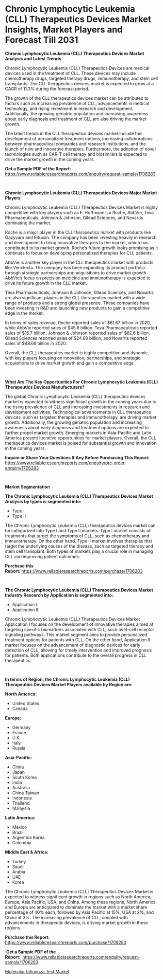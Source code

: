 <p><h1>Chronic Lymphocytic Leukemia (CLL) Therapeutics Devices Market Insights, Market Players and Forecast Till 2031</h1></p><p><strong>Chronic Lymphocytic Leukemia (CLL) Therapeutics Devices Market Analysis and Latest Trends</strong></p>
<p><p>Chronic Lymphocytic Leukemia (CLL) Therapeutics Devices are medical devices used in the treatment of CLL. These devices may include chemotherapy drugs, targeted therapy drugs, immunotherapy, and stem cell transplants. The CLL therapeutics devices market is expected to grow at a CAGR of 11.3% during the forecast period.</p><p>The growth of the CLL therapeutics devices market can be attributed to factors such as increasing prevalence of CLL, advancements in medical technology, and rising investment in research and development. Additionally, the growing geriatric population and increasing awareness about early diagnosis and treatment of CLL are also driving the market growth.</p><p>The latest trends in the CLL therapeutics devices market include the development of personalized treatment options, increasing collaborations between pharmaceutical companies and research institutions, and the launch of new and innovative therapies. Furthermore, the adoption of novel technologies such as CAR-T cell therapy and biosimilars is expected to drive the market growth in the coming years.</p></p>
<p><strong>Get a Sample PDF of the Report:&nbsp;</strong> <a href="https://www.reliableresearchreports.com/enquiry/request-sample/1706283">https://www.reliableresearchreports.com/enquiry/request-sample/1706283</a></p>
<p>&nbsp;</p>
<p><strong>Chronic Lymphocytic Leukemia (CLL) Therapeutics Devices Major Market Players</strong></p>
<p><p>Chronic Lymphocytic Leukemia (CLL) Therapeutics Devices Market is highly competitive with key players such as F. Hoffmann-La Roche, AbbVie, Teva Pharmaceuticals, Johnson & Johnson, Gilead Sciences, and Novartis dominating the market. </p><p>Roche is a major player in the CLL therapeutics market with products like Gazyvaro and Rituxan. The company has been investing heavily in research and development to bring innovative therapies to the market, which has contributed to its market growth. Roche’s future growth looks promising as it continues to focus on developing personalized therapies for CLL patients.</p><p>AbbVie is another key player in the CLL therapeutics market with products like Venclexta. The company has been expanding its product portfolio through strategic partnerships and acquisitions to drive market growth. AbbVie’s focus on precision medicine and immunotherapy is expected to drive its future growth in the CLL market.</p><p>Teva Pharmaceuticals, Johnson & Johnson, Gilead Sciences, and Novartis are also significant players in the CLL therapeutics market with a wide range of products and a strong global presence. These companies have been investing in R&D and launching new products to gain a competitive edge in the market.</p><p>In terms of sales revenue, Roche reported sales of $61.67 billion in 2020, while AbbVie reported sales of $45.8 billion. Teva Pharmaceuticals reported sales of $16.7 billion, Johnson & Johnson reported sales of $82.6 billion, Gilead Sciences reported sales of $24.68 billion, and Novartis reported sales of $48.66 billion in 2020.</p><p>Overall, the CLL therapeutics market is highly competitive and dynamic, with key players focusing on innovation, partnerships, and strategic acquisitions to drive market growth and gain a competitive edge.</p></p>
<p>&nbsp;</p>
<p><strong>What Are The Key Opportunities For Chronic Lymphocytic Leukemia (CLL) Therapeutics Devices Manufacturers?</strong></p>
<p><p>The global Chronic Lymphocytic Leukemia (CLL) therapeutics devices market is expected to witness significant growth in the coming years due to the rising prevalence of CLL and increasing investments in research and development activities. Technological advancements in CLL therapeutics devices, such as targeted therapies and immunotherapy, are driving market growth. Additionally, the growing geriatric population and increasing awareness about early diagnosis and treatment options are expected to further propel market growth. Emerging markets in Asia-Pacific and Latin America present lucrative opportunities for market players. Overall, the CLL therapeutics devices market is poised for substantial growth and innovation in the coming years.</p></p>
<p><strong>Inquire or Share Your Questions If Any Before Purchasing This Report:</strong> <a href="https://www.reliableresearchreports.com/enquiry/pre-order-enquiry/1706283">https://www.reliableresearchreports.com/enquiry/pre-order-enquiry/1706283</a></p>
<p>&nbsp;</p>
<p><strong>Market Segmentation</strong></p>
<p><strong>The Chronic Lymphocytic Leukemia (CLL) Therapeutics Devices Market Analysis by types is segmented into:</strong></p>
<p><ul><li>Type I</li><li>Type II</li></ul></p>
<p><p>The Chronic Lymphocytic Leukemia (CLL) therapeutics devices market can be categorized into Type I and Type II markets. Type I market consists of treatments that target the symptoms of CLL, such as chemotherapy and immunotherapy. On the other hand, Type II market involves therapies that target the underlying causes of the disease, such as targeted therapy and stem cell transplant. Both types of markets play a crucial role in managing CLL and improving patient outcomes.</p></p>
<p><strong>Purchase this Report:&nbsp;</strong><a href="https://www.reliableresearchreports.com/purchase/1706283">https://www.reliableresearchreports.com/purchase/1706283</a></p>
<p>&nbsp;</p>
<p><strong>The Chronic Lymphocytic Leukemia (CLL) Therapeutics Devices Market Industry Research by Application is segmented into:</strong></p>
<p><ul><li>Application I</li><li>Application II</li></ul></p>
<p><p>Chronic Lymphocytic Leukemia (CLL) Therapeutics Devices Market Application I focuses on the development of innovative therapies aimed at targeting specific biomarkers associated with CLL, such as B-cell receptor signaling pathways. This market segment aims to provide personalized treatment options for patients with CLL. On the other hand, Application II market focuses on the advancement of diagnostic devices for early detection of CLL, allowing for timely intervention and improved prognosis for patients. Both applications contribute to the overall progress in CLL therapeutics.</p></p>
<p>&nbsp;</p>
<p><strong>In terms of Region, the Chronic Lymphocytic Leukemia (CLL) Therapeutics Devices Market Players available by Region are:</strong></p>
<p>
    <p> <strong> North America: </strong>
        <ul>
            <li>United States</li>
            <li>Canada</li>
        </ul>
        </p> 
    <p> <strong> Europe: </strong>
        <ul>
            <li>Germany</li>
            <li>France</li>
            <li>U.K.</li>
            <li>Italy</li>
            <li>Russia</li>
        </ul>
        </p> 
    <p> <strong> Asia-Pacific: </strong>
        <ul>
            <li>China</li>
            <li>Japan</li>
            <li>South Korea</li>
            <li>India</li>
            <li>Australia</li>
            <li>China Taiwan</li>
            <li>Indonesia</li>
            <li>Thailand</li>
            <li>Malaysia</li>
        </ul>
        </p> 
    <p> <strong> Latin America: </strong>
        <ul>
            <li>Mexico</li>
            <li>Brazil</li>
            <li>Argentina Korea</li>
            <li>Colombia</li>
        </ul>
        </p> 
    <p> <strong> Middle East & Africa: </strong>
        <ul>
            <li>Turkey</li>
            <li>Saudi</li>
            <li>Arabia</li>
            <li>UAE</li>
            <li>Korea</li>
        </ul>
    </p>
    </p>
<p><p>The Chronic Lymphocytic Leukemia (CLL) Therapeutics Devices Market is expected to witness significant growth in regions such as North America, Europe, Asia Pacific, USA, and China. Among these regions, North America and Europe are anticipated to dominate the market with a market share percentage of 40% each, followed by Asia Pacific at 15%, USA at 2%, and China at 3%. The increasing prevalence of CLL, coupled with advancements in therapeutic devices, is driving market growth in these regions.</p></p>
<p><strong>Purchase this Report: </strong><a href="https://www.reliableresearchreports.com/purchase/1706283">https://www.reliableresearchreports.com/purchase/1706283</a></p>
<p>&nbsp;<strong>Get a Sample PDF of the Report:&nbsp;&nbsp;</strong><a href="https://www.reliableresearchreports.com/enquiry/request-sample/1706283">https://www.reliableresearchreports.com/enquiry/request-sample/1706283</a></p>
<p><strong></strong></p>
<p><p><a href="https://github.com/Angelnienowdseej3e45z3p8c/Market-Research-Report-List-1/blob/main/molecular-influenza-test-market.md">Molecular Influenza Test Market</a></p></p>
